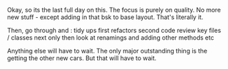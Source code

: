 Okay, so its the last full day on this. The focus is purely on quality. No more new stuff - except adding in that bsk to base layout. That's literally it.

Then, go through and : 
tidy ups first 
refactors second
code review key files / classes next
only then look at renamings and adding other methods etc

Anything else will have to wait. 
The only major outstanding thing is the getting the other new cars. But that will have to wait.

